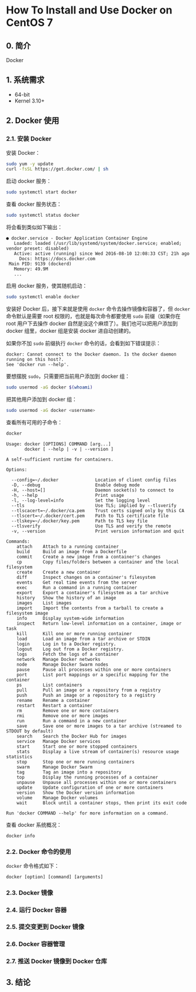 # How To Install and Use Docker on CentOS 7

## 0. 简介

Docker


## 1. 系统需求

- 64-bit
- Kernel 3.10+

## 2. Docker 使用

### 2.1. 安装 Docker

安装 Docker：

```sh
sudo yum -y update
curl -fsSL https://get.docker.com/ | sh
```

启动 docker 服务：
```sh
sudo systemctl start docker
```

查看 docker 服务状态：
```sh
sudo systemctl status docker
```

将会看到类似如下输出：

    ● docker.service - Docker Application Container Engine
       Loaded: loaded (/usr/lib/systemd/system/docker.service; enabled; vendor preset: disabled)
       Active: active (running) since Wed 2016-08-10 12:08:33 CST; 21h ago
         Docs: https://docs.docker.com
     Main PID: 9139 (dockerd)
       Memory: 49.9M
       ...

启用 docker 服务，使其随机启动：
```sh
sudo systemctl enable docker
```

安装好 Docker 后，接下来就是使用 `docker` 命令去操作镜像和容器了，但 `docker` 命令默认是需要 root 权限的，也就是每次命令都要使用 `sudo` 前缀（如果你在 root 用户下去操作 docker 自然是没这个麻烦了）。我们也可以把用户添加到 docker 组里，docker 组是安装 docker 进自动创建的。

如果你不加 `sudo` 前缀执行 `docker` 命令的话，会看到如下错误提示：

    docker: Cannot connect to the Docker daemon. Is the docker daemon running on this host?.
    See 'docker run --help'.

要想摆脱 `sudo`，只需要把当前用户添加到 docker 组：

```sh
sudo usermod -aG docker $(whoami)
```

把其他用户添加到 docker 组：

```sh
sudo usermod -aG docker <username>
```

查看所有可用的子命令：

```sh
docker
```

    Usage: docker [OPTIONS] COMMAND [arg...]
           docker [ --help | -v | --version ]
    
    A self-sufficient runtime for containers.
    
    Options:
    
      --config=~/.docker              Location of client config files
      -D, --debug                     Enable debug mode
      -H, --host=[]                   Daemon socket(s) to connect to
      -h, --help                      Print usage
      -l, --log-level=info            Set the logging level
      --tls                           Use TLS; implied by --tlsverify
      --tlscacert=~/.docker/ca.pem    Trust certs signed only by this CA
      --tlscert=~/.docker/cert.pem    Path to TLS certificate file
      --tlskey=~/.docker/key.pem      Path to TLS key file
      --tlsverify                     Use TLS and verify the remote
      -v, --version                   Print version information and quit
    
    Commands:
        attach    Attach to a running container
        build     Build an image from a Dockerfile
        commit    Create a new image from a container's changes
        cp        Copy files/folders between a container and the local filesystem
        create    Create a new container
        diff      Inspect changes on a container's filesystem
        events    Get real time events from the server
        exec      Run a command in a running container
        export    Export a container's filesystem as a tar archive
        history   Show the history of an image
        images    List images
        import    Import the contents from a tarball to create a filesystem image
        info      Display system-wide information
        inspect   Return low-level information on a container, image or task
        kill      Kill one or more running container
        load      Load an image from a tar archive or STDIN
        login     Log in to a Docker registry.
        logout    Log out from a Docker registry.
        logs      Fetch the logs of a container
        network   Manage Docker networks
        node      Manage Docker Swarm nodes
        pause     Pause all processes within one or more containers
        port      List port mappings or a specific mapping for the container
        ps        List containers
        pull      Pull an image or a repository from a registry
        push      Push an image or a repository to a registry
        rename    Rename a container
        restart   Restart a container
        rm        Remove one or more containers
        rmi       Remove one or more images
        run       Run a command in a new container
        save      Save one or more images to a tar archive (streamed to STDOUT by default)
        search    Search the Docker Hub for images
        service   Manage Docker services
        start     Start one or more stopped containers
        stats     Display a live stream of container(s) resource usage statistics
        stop      Stop one or more running containers
        swarm     Manage Docker Swarm
        tag       Tag an image into a repository
        top       Display the running processes of a container
        unpause   Unpause all processes within one or more containers
        update    Update configuration of one or more containers
        version   Show the Docker version information
        volume    Manage Docker volumes
        wait      Block until a container stops, then print its exit code
    
    Run 'docker COMMAND --help' for more information on a command.

查看 docker 系统概况：

```sh
docker info
```

### 2.2. Docker 命令的使用

`docker` 命令格式如下：

    docker [option] [command] [arguments]



### 2.3. Docker 镜像




### 2.4. 运行 Docker 容器



### 2.5. 提交变更到 Docker 镜像



### 2.6. Docker 容器管理



### 2.7. 推送 Docker 镜像到 Docker 仓库



## 3. 结论




